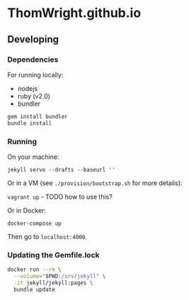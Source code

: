 # ThomWright.github.io

## Developing

### Dependencies

For running locally:

* nodejs
* ruby (v2.0)
* bundler

```bash
gem install bundler
bundle install
```

### Running

On your machine:

`jekyll serve --drafts --baseurl ''`

Or in a VM (see `./provision/bootstrap.sh` for more details):

`vagrant up` - TODO how to use this?

Or in Docker:

`docker-compose up`

Then go to `localhost:4000`.

### Updating the Gemfile.lock

```bash
docker run --rm \
  --volume="$PWD:/srv/jekyll" \
  -it jekyll/jekyll:pages \
  bundle update
```
